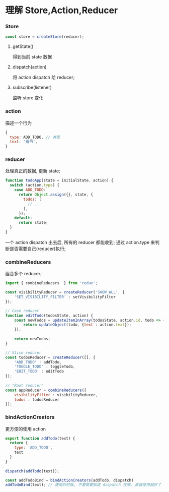 # 理解 Store,Action,Reducer

### Store

```js
const store = createStore(reducer);
```

1.  getState()

    得到当前 state 数据

1.  dispatch(action)

    将 action dispatch 给 reducer;

1.  subscribe(listener)

    监听 store 变化

### action

描述一个行为

```js
{
  type: ADD_TODO, // 类型
  text: '看书',
}
```

### reducer

处理真正的数据, 更新 state;

```js
function todoApp(state = initialState, action) {
  switch (action.type) {
    case ADD_TODO:
      return Object.assign({}, state, {
        todos: [
          // ...
        ],
      });
    default:
      return state;
  }
}
```

一个 action dispatch 出去后, 所有的 reducer 都能收到; 通过 action.type 来判断是否需要自己(reducer)执行;

### combineReducers

组合多个 reducer;

```js
import { combineReducers  } from 'redux';

const visibilityReducer = createReducer('SHOW_ALL', {
    'SET_VISIBILITY_FILTER' : setVisibilityFilter
});

// Case reducer
function editTodo(todosState, action) {
    const newTodos = updateItemInArray(todosState, action.id, todo => {
        return updateObject(todo, {text : action.text});
    });
​
    return newTodos;
}

// Slice reducer
const todosReducer = createReducer([], {
    'ADD_TODO' : addTodo,
    'TOGGLE_TODO' : toggleTodo,
    'EDIT_TODO' : editTodo
});
​
// "Root reducer"
const appReducer = combineReducers({
    visibilityFilter : visibilityReducer,
    todos : todosReducer
});
```

### bindActionCreators

更方便的使用 action

```js
export function addTodo(text) {
  return {
    type: 'ADD_TODO',
    text
  }
}
​
dispatch(addTodo(text));

const addTodoBind = bindActionCreators(addTodo, dispatch)
addTodoBind(text); // 使用的时候, 不要需要知道 dispatch 在哪, 直接使用就好了
```

